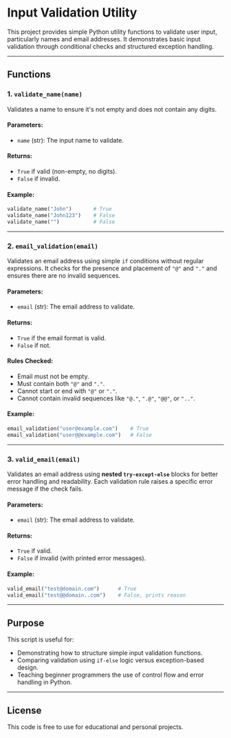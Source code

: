 
# Input Validation Utility

This project provides simple Python utility functions to validate user input, particularly names and email addresses. It demonstrates basic input validation through conditional checks and structured exception handling.

---

## Functions

### 1. `validate_name(name)`
Validates a name to ensure it's not empty and does not contain any digits.

#### Parameters:
- `name` (str): The input name to validate.

#### Returns:
- `True` if valid (non-empty, no digits).
- `False` if invalid.

#### Example:
```python
validate_name("John")       # True
validate_name("John123")    # False
validate_name("")           # False
```

---

### 2. `email_validation(email)`
Validates an email address using simple `if` conditions without regular expressions. It checks for the presence and placement of `"@"` and `"."` and ensures there are no invalid sequences.

#### Parameters:
- `email` (str): The email address to validate.

#### Returns:
- `True` if the email format is valid.
- `False` if not.

#### Rules Checked:
- Email must not be empty.
- Must contain both `"@"` and `"."`.
- Cannot start or end with `"@"` or `"."`.
- Cannot contain invalid sequences like `"@."`, `".@"`, `"@@"`, or `".."`.

#### Example:
```python
email_validation("user@example.com")    # True
email_validation("user@@example.com")   # False
```

---

### 3. `valid_email(email)`
Validates an email address using **nested `try-except-else`** blocks for better error handling and readability. Each validation rule raises a specific error message if the check fails.

#### Parameters:
- `email` (str): The email address to validate.

#### Returns:
- `True` if valid.
- `False` if invalid (with printed error messages).

#### Example:
```python
valid_email("test@domain.com")      # True
valid_email("test@@domain..com")    # False, prints reason
```

---

## Purpose

This script is useful for:
- Demonstrating how to structure simple input validation functions.
- Comparing validation using `if-else` logic versus exception-based design.
- Teaching beginner programmers the use of control flow and error handling in Python.

---

## License

This code is free to use for educational and personal projects.
